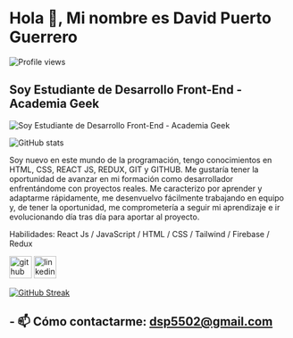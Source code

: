  


# Hola 👋, Mi nombre es David Puerto Guerrero
![Profile views](https://gpvc.arturio.dev/Dsp5502)  
## Soy Estudiante de Desarrollo Front-End - Academia Geek
![Soy Estudiante de Desarrollo Front-End - Academia Geek](https://media-exp1.licdn.com/dms/image/C4D16AQHUDsdlG9MZTQ/profile-displaybackgroundimage-shrink_350_1400/0/1649171262594?e=2147483647&v=beta&t=pa_VO3G7AoTjkyt8Uk-lhuYAXbSPSfOG6haeSLx7jYs)

![GitHub stats](https://github-readme-stats.vercel.app/api?username=Dsp5502&show_icons=true) 

Soy nuevo en este mundo de la programación, tengo conocimientos en HTML, CSS, REACT JS, REDUX, GIT y GITHUB. 
Me gustaría tener la oportunidad de avanzar en mi formación como desarrollador enfrentándome con proyectos reales. Me caracterizo por aprender y adaptarme rápidamente, me desenvuelvo fácilmente trabajando en equipo y, de tener la oportunidad, me comprometería a seguir mi aprendizaje e ir evolucionando día tras día para aportar al proyecto.

Habilidades:  React Js / JavaScript / HTML / CSS / Tailwind / Firebase / Redux 





[<img src='https://cdn.jsdelivr.net/npm/simple-icons@3.0.1/icons/github.svg' alt='github' height='40'>](https://github.com/Dsp5502)  [<img src='https://cdn.jsdelivr.net/npm/simple-icons@3.0.1/icons/linkedin.svg' alt='linkedin' height='40'>](https://www.linkedin.com/in/david-puerto-guerrero/)  



 

[![GitHub Streak](https://github-readme-streak-stats.herokuapp.com?user=Dsp5502&theme=highcontrast&date_format=M%20j%5B%2C%20Y%5D)](https://git.io/streak-stats)

## - 📫 Cómo contactarme: dsp5502@gmail.com 








